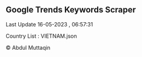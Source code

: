 

## Google Trends Keywords Scraper 
 
Last Update 16-05-2023 , 06:57:31

Country List :
VIETNAM.json



© Abdul Muttaqin 
